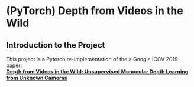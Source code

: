 # (PyTorch) Depth from Videos in the Wild

## Introduction to the Project

This project is a Pytorch re-implementation of the a Google ICCV 2019 paper:  
**[Depth from Videos in the Wild: Unsupervised Monocular Depth Learning from Unknown Cameras](https://arxiv.org/abs/1904.04998)**
